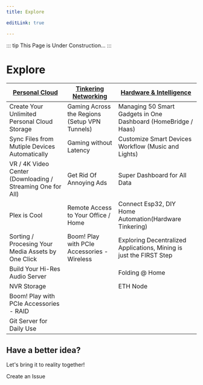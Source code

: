 ```yaml
---
title: Explore

editLink: true

---
```


::: tip
This Page is Under Construction...
:::

# Explore

| [Personal Cloud ](./personal-cloud/)                | [Tinkering Networking](./tinkering-networking/)  | [Hardware & Intelligence](./hardware-n-intelligence/)          |
| ---------------------------------------------------------- | ------------------------------------------------- | -------------------------------------------------------------- |
| Create Your Unlimited Personal Cloud Storage               | Gaming Across the Regions (Setup VPN Tunnels)     | Managing 50 Smart Gadgets in One Dashboard (HomeBridge / Haas) |
| Sync Files from Mutiple Devices Automatically              | Gaming without Latency                            | Customize Smart Devices Workflow (Music and Lights)            |
| VR / 4K Video Center (Downloading / Streaming One for All) | Get Rid Of Annoying Ads                           | Super Dashboard for All Data                                   |
| Plex is Cool                                               | Remote Access to Your Office / Home               | Connect Esp32, DIY Home Automation(Hardware Tinkering)         |
| Sorting / Procesing Your Media Assets by One Click         | Boom! Play with PCIe Accessories - Wireless       | Exploring Decentralized Applications, Mining is just the FIRST Step |
| Build Your Hi-Res Audio Server                             |                                                   | Folding @ Home                                                 |
| NVR Storage                                                |                                                   | ETH Node                                                       |
| Boom! Play with PCIe Accessories - RAID                    |                                                   |                                                                |
| Git Server for Daily Use                                   |                                                   |                                                                |


## Have a better idea?

Let's bring it to reality together!

<action icon="github" link="https://github.com/ZimaBoard/docs/issues/new/choose" extra="positive basic">Create an Issue</action>
